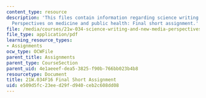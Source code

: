 ```yaml
---
content_type: resource
description: 'This files contain information regarding science writing and new media:
  Perspectives on medicine and public health: Final short assignment.'
file: /media/courses/21w-034-science-writing-and-new-media-perspectives-on-medicine-and-public-health-fall-2016/e509d5fc23eed29fd940ceb2c608dd08_MIT21W_034F16_FinalShort.pdf
file_type: application/pdf
learning_resource_types:
- Assignments
ocw_type: OCWFile
parent_title: Assignments
parent_type: CourseSection
parent_uid: 4e1aeeef-dea5-3825-f90b-766bb023b4b8
resourcetype: Document
title: 21W.034F16 Final Short Assignment
uid: e509d5fc-23ee-d29f-d940-ceb2c608dd08
---
```

